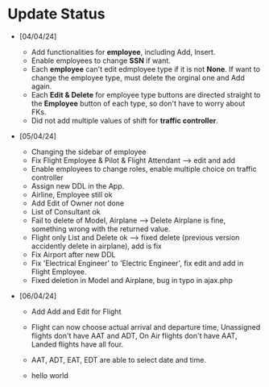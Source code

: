 # Update Status

- [04/04/24] 
    - Add functionalities for **employee**, including Add, Insert.
    - Enable employees to change **SSN** if want.
    - Each **employee** can't edit edmployee type if it is not **None**. If want to change the employee type, must delete the orginal one and Add again.
    - Each **Edit & Delete** for employee type buttons are directed straight to the **Employee** button of each type, so don't have to worry about FKs.
    - Did not add multiple values of shift for **traffic controller**.

- [05/04/24]
    - Changing the sidebar of employee
    - Fix Flight Employee & Pilot & Flight Attendant --> edit and add
    - Enable employees to change roles, enable multiple choice on traffic controller
    - Assign new DDL in the App.
    - Airline, Employee still ok
    - Add Edit of Owner not done
    - List of Consultant ok
    - Fail to delete of Model, Airplane --> Delete Airplane is fine, something wrong with the returned value.
    - Flight only List and Delete ok --> fixed delete (previous version accidently delete in airplane), add is fix
    - Fix Airport after new DDL
    - Fix 'Electrical Engineer' to 'Electric Engineer', fix edit and add in Flight Employee.
    - Fixed deletion in Model and Airplane, bug in typo in ajax.php
- [06/04/24]
    - Add Add and Edit for Flight
    - Flight can now choose actual arrival and departure time, Unassigned flights don't have AAT and ADT, On Air flights don't have AAT, Landed flights have all four.
    - AAT, ADT, EAT, EDT are able to select date and time.
 
    - hello world
